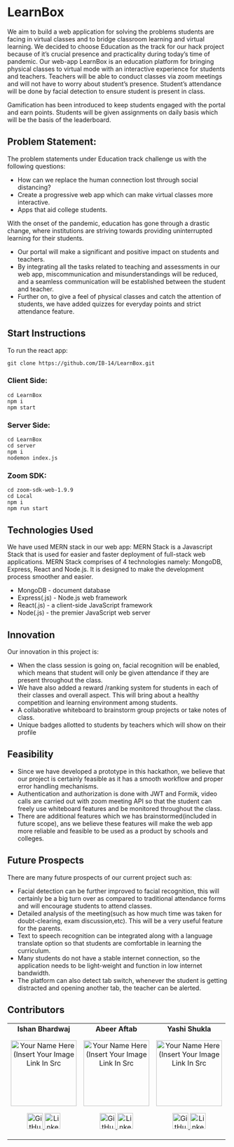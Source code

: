 # LearnBox

We aim to build a web application for solving the problems students are facing in virtual classes and to bridge classroom learning and virtual learning. We decided to choose Education as the track for our hack project because of it’s crucial presence and practicality during today’s time of pandemic. Our web-app LearnBox is an education platform for bringing physical classes to virtual mode with an interactive experience for students and teachers. Teachers will be able to conduct classes via zoom meetings and will not have to worry about student’s presence. Student’s attendance will be done by facial detection to ensure student is present in class.

Gamification has been introduced to keep students engaged with the portal and earn points. Students will be given assignments on daily basis which will be the basis of the leaderboard.

## Problem Statement: 

The problem statements under Education track challenge us with the following questions:
- How can we replace the human connection lost through social distancing?
- Create a progressive web app which can make virtual classes more interactive.
- Apps that aid college students.

With the onset of the pandemic, education has gone through a drastic change, where institutions are striving towards providing uninterrupted learning for their students.
- Our portal will make a significant and positive impact on students and teachers.
- By integrating all the tasks related to teaching and assessments in our web app, miscommunication and misunderstandings will be reduced, and a seamless communication will be established between the student and teacher.
- Further on, to give a feel of physical classes and catch the attention of students, we have added quizzes for everyday points and strict attendance feature.


## Start Instructions

To run the react app: 

```
git clone https://github.com/IB-14/LearnBox.git
```

### Client Side:

```
cd LearnBox
npm i
npm start
```

### Server Side:

```
cd LearnBox
cd server
npm i
nodemon index.js
```

### Zoom SDK:

```
cd zoom-sdk-web-1.9.9
cd Local
npm i
npm run start
```

## Technologies Used

We have used MERN stack in our web app:
MERN Stack is a Javascript Stack that is used for easier and faster deployment of full-stack web applications. MERN Stack comprises of 4 technologies namely: MongoDB, Express, React and Node.js. It is designed to make the development process smoother and easier.
- MongoDB - document database
- Express(.js) - Node.js web framework
- React(.js) - a client-side JavaScript framework
- Node(.js) - the premier JavaScript web server


## Innovation 

Our innovation in this project is:
- When the class session is going on, facial recognition will be enabled, which means that student will only be given attendance if they are present throughout the class.
- We have also added a reward /ranking system for students in each of their classes and overall aspect. This will bring about a healthy competition and learning environment among students.
- A collaborative whiteboard to brainstorm group projects or take notes of class.
- Unique badges allotted to students by teachers which will show on their profile

## Feasibility 

- Since we have developed a prototype in this hackathon, we believe that our project is certainly feasible as it has a smooth workflow and proper error handling mechanisms.
- Authentication and authorization is done with JWT and Formik, video calls are carried out with zoom meeting API so that the student can freely use whiteboard features and be monitored throughout the class.
- There are additional features which we has brainstormed(included in future scope), ans we believe these features will make the web app more reliable and feasible to be used as a product by schools and colleges.

## Future Prospects

There are many future prospects of our current project such as:
- Facial detection can be further improved to facial recognition, this will certainly be a big turn over as compared to traditional attendance forms and will encourage students to attend classes.
- Detailed analysis of the meeting(such as how much time was taken for doubt-clearing, exam discussion,etc). This will be a very useful feature for the parents.
- Text to speech recognition can be integrated along with a language translate option so that students are comfortable in learning the curriculum.
- Many students do not have a stable internet connection, so the application needs to be light-weight and function in low internet bandwidth.
- The platform can also detect tab switch, whenever the student is getting distracted and opening another tab, the teacher can be alerted.


## Contributors

<table>
	<tr align="center">
    <td>
      <b>Ishan Bhardwaj</b>
		<p align="center">
			<img src = "https://avatars.githubusercontent.com/u/59660334?v=4" width="150" height="150" alt="Your Name Here (Insert Your Image Link In Src">
		</p>
			<p align="center">
				<a href = "https://github.com/IB-14">
					<img src = "http://www.iconninja.com/files/241/825/211/round-collaboration-social-github-code-circle-network-icon.svg" width="36" height = "36" alt="GitHub"/>
				</a>
				<a href = "hhttps://www.linkedin.com/in/ishan-bhardwaj-b080b21a1/">
					<img src = "http://www.iconninja.com/files/863/607/751/network-linkedin-social-connection-circular-circle-media-icon.svg" width="36" height="36" alt="LinkedIn"/>
				</a>
			</p>
		</td>
		<td>
      <b>Abeer Aftab</b>
		<p align="center">
			<img src = "https://avatars.githubusercontent.com/u/54543768?v=4" width="150" height="150" alt="Your Name Here (Insert Your Image Link In Src">
		</p>
			<p align="center">
				<a href = "https://github.com/abeeraftab123">
					<img src = "http://www.iconninja.com/files/241/825/211/round-collaboration-social-github-code-circle-network-icon.svg" width="36" height = "36" alt="GitHub"/>
				</a>
				<a href = "https://www.linkedin.com/in/abeer-aftab-00274719a/">
					<img src = "http://www.iconninja.com/files/863/607/751/network-linkedin-social-connection-circular-circle-media-icon.svg" width="36" height="36" alt="LinkedIn"/>
				</a>
			</p>
		</td>
    <td>
      <b>Yashi Shukla</b>
		<p align="center">
			<img src = "https://avatars.githubusercontent.com/u/59660649?v=4" width="150" height="150" alt="Your Name Here (Insert Your Image Link In Src">
		</p>
			<p align="center">
				<a href = "https://github.com/yashi4001">
					<img src = "http://www.iconninja.com/files/241/825/211/round-collaboration-social-github-code-circle-network-icon.svg" width="36" height = "36" alt="GitHub"/>
				</a>
				<a href = "https://www.linkedin.com/in/yashi-shukla-a4b81a1a9/">
					<img src = "http://www.iconninja.com/files/863/607/751/network-linkedin-social-connection-circular-circle-media-icon.svg" width="36" height="36" alt="LinkedIn"/>
				</a>
			</p>
		</td>
 
</table>
